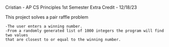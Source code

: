 Cristian - AP CS Principles 1st Semester Extra Credit - 12/18/23

This project solves a pair raffle problem

    -The user enters a winning number.
    -From a randomly generated list of 1000 integers the program will find two values 
    that are closest to or equal to the winning number.

